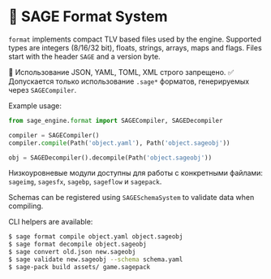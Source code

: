 # 📘 SAGE Format System

`format` implements compact TLV based files used by the engine. Supported types
are integers (8/16/32 bit), floats, strings, arrays, maps and flags. Files start
with the header `SAGE` and a version byte.

🚫 Использование JSON, YAML, TOML, XML строго запрещено.
✅ Допускается только использование `.sage*` форматов, генерируемых через `SAGECompiler`.

Example usage:

```python
from sage_engine.format import SAGECompiler, SAGEDecompiler

compiler = SAGECompiler()
compiler.compile(Path('object.yaml'), Path('object.sageobj'))

obj = SAGEDecompiler().decompile(Path('object.sageobj'))
```

Низкоуровневые модули доступны для работы с конкретными файлами:
`sageimg`, `sagesfx`, `sagebp`, `sageflow` и `sagepack`.

Schemas can be registered using `SAGESchemaSystem` to validate data when
compiling.

CLI helpers are available:

```bash
$ sage format compile object.yaml object.sageobj
$ sage format decompile object.sageobj
$ sage convert old.json new.sageobj
$ sage validate new.sageobj --schema schema.yaml
$ sage-pack build assets/ game.sagepack
```
